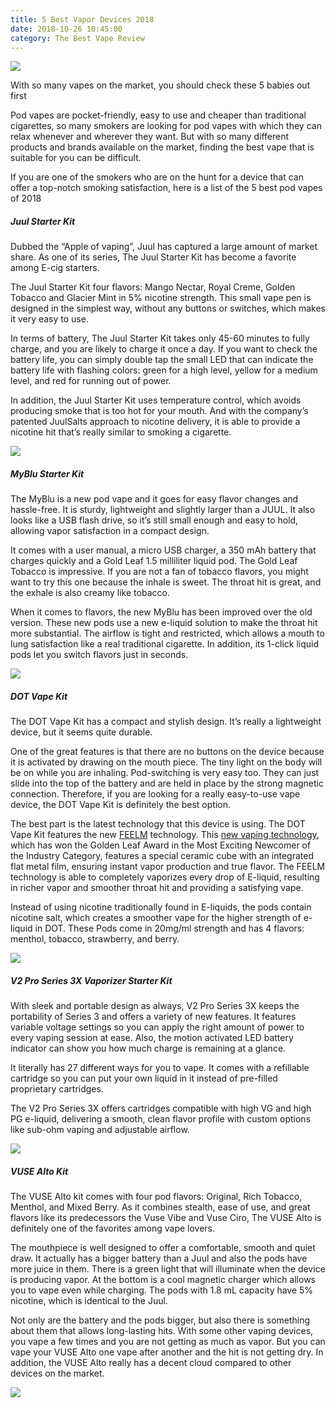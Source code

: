 ```yaml
---
title: 5 Best Vapor Devices 2018
date: 2018-10-26 10:45:00
category: The Best Vape Review
---
```


![](/images/112.jpg)

With so many vapes on the market, you should check these 5 babies out first

Pod vapes are pocket-friendly, easy to use and cheaper than traditional cigarettes, so many smokers are looking for pod vapes with which they can relax whenever and wherever they want. But with so many different products and brands available on the market, finding the best vape that is suitable for you can be difficult. 

If you are one of the smokers who are on the hunt for a device that can offer a top-notch smoking satisfaction, here is a list of the 5 best pod vapes of 2018


##### Juul Starter Kit

Dubbed the “Apple of vaping”, Juul has captured a large amount of market share. As one of its series, The Juul Starter Kit has become a favorite among E-cig starters. 

The Juul Starter Kit four flavors: Mango Nectar, Royal Creme, Golden Tobacco and Glacier Mint in 5% nicotine strength. This small vape pen is designed in the simplest way, without any buttons or switches, which makes it very easy to use. 

In terms of battery, The Juul Starter Kit takes only 45-60 minutes to fully charge, and you are likely to charge it once a day. If you want to check the battery life, you can simply double tap the small LED that can indicate the battery life with flashing colors: green for a high level, yellow for a medium level, and red for running out of power.

In addition, the Juul Starter Kit uses temperature control, which avoids producing smoke that is too hot for your mouth. And with the company’s patented JuulSalts approach to nicotine delivery, it is able to provide a nicotine hit that’s really similar to smoking a cigarette.

![](/images/111.jpg)


##### MyBlu Starter Kit

The MyBlu is a new pod vape and it goes for easy flavor changes and hassle-free. It is sturdy, lightweight and slightly larger than a JUUL. It also looks like a USB flash drive, so it’s still small enough and easy to hold, allowing vapor satisfaction in a compact design.

It comes with a user manual, a micro USB charger, a 350 mAh battery that charges quickly and a Gold Leaf 1.5 milliliter liquid pod. The Gold Leaf Tobacco is impressive. If you are not a fan of tobacco flavors, you might want to try this one because the inhale is sweet. The throat hit is great, and the exhale is also creamy like tobacco.

When it comes to flavors, the new MyBlu has been improved over the old version. These new pods use a new e-liquid solution to make the throat hit more substantial. The airflow is tight and restricted, which allows a mouth to lung satisfaction like a real traditional cigarette. In addition, its 1-click liquid pods let you switch flavors just in seconds.

![](/images/112.jpg)


##### DOT Vape Kit

The DOT Vape Kit has a compact and stylish design. It’s really a lightweight device, but it seems quite durable. 

One of the great features is that there are no buttons on the device because it is activated by drawing on the mouth piece. The tiny light on the body will be on while you are inhaling. Pod-switching is very easy too. They can just slide into the top of the battery and are held in place by the strong magnetic connection. Therefore, if you are looking for a really easy-to-use vape device, the DOT Vape Kit is definitely the best option. 

The best part is the latest technology that this device is using. The DOT Vape Kit features the new [FEELM](http://www.feelmtech.com/) technology. This [new vaping technology](http://www.feelmtech.com/), which has won the Golden Leaf Award in the Most Exciting Newcomer of the Industry Category, features a special ceramic cube with an integrated flat metal film, ensuring instant vapor production and true flavor. The FEELM technology is able to completely vaporizes every drop of E-liquid, resulting in richer vapor and smoother throat hit and providing a satisfying vape.

<!-- more -->

Instead of using nicotine traditionally found in E-liquids, the pods contain nicotine salt, which creates a smoother vape for the higher strength of e-liquid in DOT. These Pods come in 20mg/ml strength and has 4 flavors: menthol, tobacco, strawberry, and berry.

![](/images/113.jpg)


##### V2 Pro Series 3X Vaporizer Starter Kit

With sleek and portable design as always, V2 Pro Series 3X keeps the portability of Series 3 and offers a variety of new features. It features variable voltage settings so you can apply the right amount of power to every vaping session at ease. Also, the motion activated LED battery indicator can show you how much charge is remaining at a glance.

It literally has 27 different ways for you to vape. It comes with a refillable cartridge so you can put your own liquid in it instead of pre-filled proprietary cartridges. 

The V2 Pro Series 3X offers cartridges compatible with high VG and high PG e-liquid, delivering a smooth, clean flavor profile with custom options like sub-ohm vaping and adjustable airflow.

![](/images/114.jpg)


##### VUSE Alto Kit

The VUSE Alto kit comes with four pod flavors: Original, Rich Tobacco, Menthol, and Mixed Berry. As it combines stealth, ease of use, and great flavors like its predecessors the Vuse Vibe and Vuse Ciro, The VUSE Alto is definitely one of the favorites among vape lovers.  

The mouthpiece is well designed to offer a comfortable, smooth and quiet draw. It actually has a bigger battery than a Juul and also the pods have more juice in them. There is a green light that will illuminate when the device is producing vapor. At the bottom is a cool magnetic charger which allows you to vape even while charging. The pods with 1.8 mL capacity have 5% nicotine, which is identical to the Juul. 

Not only are the battery and the pods bigger, but also there is something about them that allows long-lasting hits. With some other vaping devices, you vape a few times and you are not getting as much as vapor. But you can vape your VUSE Alto one vape after another and the hit is not getting dry. In addition, the VUSE Alto really has a decent cloud compared to other devices on the market.

![](/images/115.jpg)
